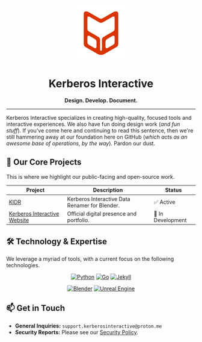 <div align="center">
  <img src="https://github.com/KerberosInteractive/.github/blob/main/profile/KI_Logo_496px.png" alt="Kerberos Interactive Logo" width="150"/>
  <h1>Kerberos Interactive</h1>
  <p><b>Design. Develop. Document.</b></p>
</div>

---

Kerberos Interactive specializes in creating high-quality, focused tools and interactive experiences. We also have fun doing design work (*and fun stuff*). If you've come here and continuing to read this sentence, then we're still hammering away at our foundation here on GitHub (*which acts as an awesome base of operations, by the way*). Pardon our dust.

## 🔭 Our Core Projects

This is where we highlight our public-facing and open-source work.

| Project                                    | Description                                        | Status      |
| ------------------------------------------ | -------------------------------------------------- | ----------- |
| [KIDR](https://github.com/KerberosInteractive/KIDR)      | Kerberos Interactive Data Renamer for Blender.  | ✅ Active   |
| [Kerberos Interactive Website](https://kerberosinteractive.github.io/)| Official digital presence and portfolio.       | 🚧 In Development |

[link-to-addon]: https://github.com/Kerberos-Interactive/your-product-repo-name
[link-to-web]: https://github.com/Kerberos-Interactive/KI-Website

## 🛠️ Technology & Expertise

We leverage a myriad of tools, with a current focus on the following technologies.

<p align="center">
  <a href="https://www.python.org" target="_blank" rel="noreferrer"><img src="https://img.shields.io/badge/-3776AB?logo=python&style=for-the-badge&logoSize=auto&logoColor=FFF" alt="Python"/></a>
  <a href="https://go.dev" target="_blank" rel="noreferrer"><img src="https://img.shields.io/badge/-00ADD8?logo=go&style=for-the-badge&logoSize=auto&logoColor=FFF" alt="Go"/></a>
  <a href="https://jekyllrb.com" target="_blank" rel="noreferrer"><img src="https://img.shields.io/badge/-CC0000?logo=jekyll&style=for-the-badge&logoSize=auto&logoColor=FFF" alt="Jekyll"/></a>
</p>

<p align="center">
  <a href="https://www.blender.org" target="_blank" rel="noreferrer"><img src="https://img.shields.io/badge/-F5792A?logo=blender&style=for-the-badge&logoSize=auto&logoColor=FFF" alt="Blender"/></a>
  <a href="https://www.unrealengine.com" target="_blank" rel="noreferrer"><img src="https://img.shields.io/badge/-0E1128?logo=unrealengine&style=for-the-badge&logoSize=auto&logoColor=FFF" alt="Unreal Engine"/></a>
</p>

## 📫 Get in Touch

* **General Inquiries:** `support.kerberosinteractive@proton.me`
* **Security Reports:** Please see our [Security Policy](../SECURITY.md).
